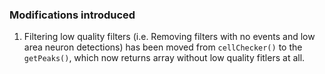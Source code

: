 ### Modifications introduced
1. Filtering low quality filters (i.e. Removing filters with no events and low area neuron detections) has been moved from `cellChecker()` to the `getPeaks()`, which now returns array without low quality fitlers at all.